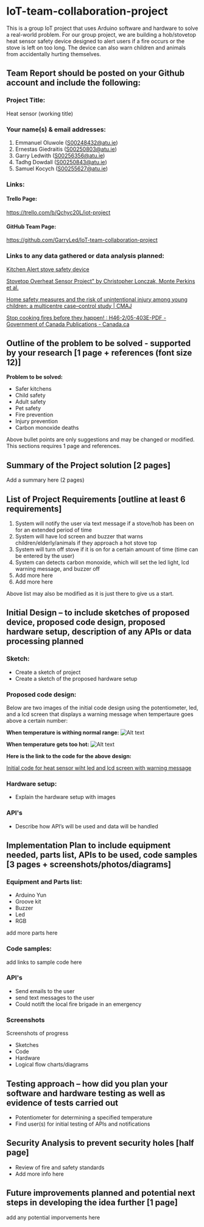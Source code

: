 # IoT-team-collaboration-project
This is a group IoT project that uses Arduino software and hardware to solve a real-world problem. For our group project, we are building a hob/stovetop heat sensor safety device designed to alert users if a fire occurs or the stove is left on too long. The device can also warn children and animals from accidentally hurting themselves. 

## Team Report should be posted on your Github account and  include the following:

### Project Title:
Heat sensor (working title)

### Your name(s) & email addresses:
1. Emmanuel Oluwole (S00248432@atu.ie)
2. Ernestas Giedraitis (S00250803@atu.ie) 
3. Garry Ledwith (S00256356@atu.ie)
4. Tadhg Dowdall (S00250843@atu.ie)
5. Samuel Kocych (S00255627@atu.ie)

### Links:  
#### Trello Page:
https://trello.com/b/Qchyc20L/iot-project

#### GitHub Team Page:
https://github.com/GarryLed/IoT-team-collaboration-project
### Links to any data gathered or data analysis planned: 
[Kitchen Alert stove safety device](https://summit.sfu.ca/item/32148)

[Stovetop Overheat Sensor Project" by Christopher Lonczak, Monte Perkins et al.](https://digitalcommons.buffalostate.edu/srcc-sp21-compeng/6/)

[Home safety measures and the risk of unintentional injury among young children: a multicentre case–control study | CMAJ](https://www.cmaj.ca/content/175/8/883.short)

[Stop cooking fires before they happen! : H46-2/05-403E-PDF - Government of Canada Publications - Canada.ca](https://publications.gc.ca/site/eng/9.689623/publication.html)

## Outline of the problem to be solved - supported by your research [1 page + references (font size 12)] 
**Problem to be solved:** 
- Safer kitchens 
- Child safety 
- Adult safety 
- Pet safety
- Fire prevention 
- Injury prevention 
- Carbon monoxide deaths 

Above bullet points are only suggestions and may be changed or modified. This sections requires 1 page and references. 

## Summary of the Project solution  [2 pages] 
Add a summary here (2 pages)

## List of Project Requirements  [outline at least 6 requirements] 

1.	System will notify the user via text message if  a stove/hob has been on for an extended period of time 
2.	System will have lcd screen and buzzer that warns children/elderly/animals if they approach a hot stove top 
3.	System will turn off stove if it is on for a certain amount of time (time can be entered by the user)
4.	System can detects carbon monoxide, which will set the led light, lcd warning message, and buzzer off
5.	Add more here 
6.	Add more here 

Above list may also be modified as it is just there to give us a start. 


## Initial Design – to include sketches of proposed device, proposed code design, proposed hardware setup, description of any APIs or data processing planned
### Sketch: 
* Create a sketch of project 
* Create a sketch of the proposed hardware setup 

### Proposed code design: 
Below are two images of the initial code design using the potentiometer, led, and a lcd screen that displays a warning message when tempertaure goes above a certain number: 

**When temperature is withing normal range:** 
![Alt text](image.png)

**When temperature gets too hot:**
![Alt text](image-1.png)

**Here is the link to the code for the above design:**

[Initial code for heat sensor wiht led and lcd screen with warning message](https://wokwi.com/projects/391986545080816641)

### Hardware setup: 
* Explain the hardware setup with images 
### API's 
* Describe how API’s will be used and data will be handled 
## Implementation Plan to include equipment needed, parts list, APIs to be used, code samples [3 pages + screenshots/photos/diagrams] 

### Equipment and Parts list: 
- Arduino Yun 
- Groove kit 
- Buzzer 
- Led 
- RGB 

add more parts here

### Code samples: 
add links to sample code here 

### API's
* Send emails to the user 
* send text messages to the user 
* Could notift the local fire brigade in an emergency 

### Screenshots 
Screenshots of progress 
* Sketches 
* Code 
* Hardware 
* Logical flow charts/diagrams 


## Testing approach – how did you plan your software and hardware testing as well as evidence of tests carried out
* Potentiometer for determining a specified temperature
* Find user(s) for initial testing of APIs and notifications 

## Security Analysis to prevent security holes [half page] 
* Review of fire and safety standards 
* Add more info here 


## Future improvements planned and potential next steps in developing the idea further [1 page]
add any potential imporvements here 